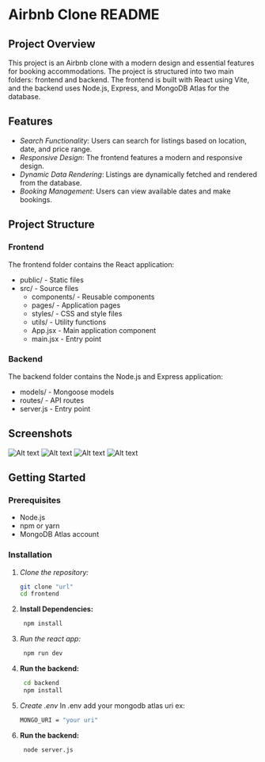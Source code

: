 # Airbnb Clone README

## Project Overview

This project is an Airbnb clone with a modern design and essential features for booking accommodations. The project is structured into two main folders: frontend and backend. The frontend is built with React using Vite, and the backend uses Node.js, Express, and MongoDB Atlas for the database.

## Features

- *Search Functionality*: Users can search for listings based on location, date, and price range.
- *Responsive Design*: The frontend features a modern and responsive design.
- *Dynamic Data Rendering*: Listings are dynamically fetched and rendered from the database.
- *Booking Management*: Users can view available dates and make bookings.
## Project Structure

### Frontend

The frontend folder contains the React application:

-   public/ - Static files
-   src/ - Source files
    -   components/ - Reusable components
    -   pages/ - Application pages
    -   styles/ - CSS and style files
    -   utils/ - Utility functions
    -   App.jsx - Main application component
    -   main.jsx - Entry point

### Backend

The backend folder contains the Node.js and Express application:

-   models/ - Mongoose models
-   routes/ - API routes
-   server.js - Entry point

## Screenshots
![Alt text](https://github.com/SHARADASAWA/AirBnB-Clone/blob/main/WhatsApp%20Image%202024-06-30%20at%208.12.09%20PM.jpeg)
![Alt text](https://github.com/SHARADASAWA/AirBnB-Clone/blob/main/WhatsApp%20Image%202024-06-30%20at%208.12.45%20PM.jpeg)
![Alt text](https://github.com/SHARADASAWA/AirBnB-Clone/blob/main/WhatsApp%20Image%202024-06-30%20at%208.13.05%20PM.jpeg)
![Alt text](https://github.com/SHARADASAWA/AirBnB-Clone/blob/main/WhatsApp%20Image%202024-06-30%20at%208.13.54%20PM.jpeg)


## Getting Started

### Prerequisites

- Node.js
- npm or yarn
- MongoDB Atlas account

### Installation

1. *Clone the repository:*

   ```bash
   git clone "url"
   cd frontend
2. **Install Dependencies:**

   ```bash
	npm install
3. *Run the react app:*

   ```bash
	npm run dev
4. **Run the backend:**

   ```bash
	cd backend
	npm install
5. *Create .env*
	In .env add your mongodb atlas uri 
	ex:
	  ```bash
	MONGO_URI = "your uri"
6. **Run the backend:**

   ```bash
	node server.js
